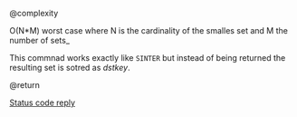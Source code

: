 @complexity

O(N*M) worst case where N is the cardinality of the smalles
set and M the number of sets_

This commnad works exactly like `SINTER` but instead of being returned the resulting set is sotred as _dstkey_.

@return

[Status code reply][1]



[1]: /p/redis/wiki/ReplyTypes